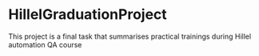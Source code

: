 # HillelGraduationProject
This project is a final task that summarises practical trainings during Hillel automation QA course
